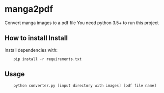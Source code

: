 # manga2pdf

Convert manga images to a pdf file
You need python 3.5+ to run this project

## How to install Install

Install dependencies with:

```
    pip install -r requirements.txt
```

## Usage

```
    python converter.py [input directory with images] [pdf file name]
```
